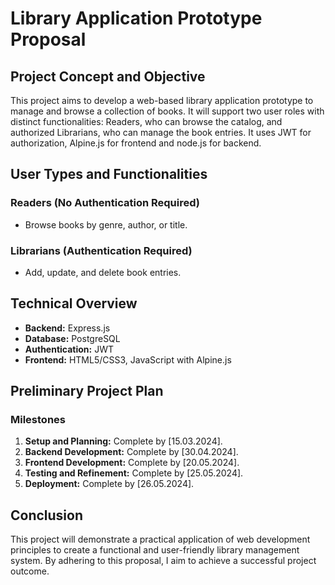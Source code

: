 # Library Application Prototype Proposal

## Project Concept and Objective

This project aims to develop a web-based library application prototype to manage and browse a collection of books. It will support two user roles with distinct functionalities: Readers, who can browse the catalog, and authorized Librarians, who can manage the book entries. It uses JWT for authorization, Alpine.js for frontend and node.js for backend.

## User Types and Functionalities

### Readers (No Authentication Required)

- Browse books by genre, author, or title.

### Librarians (Authentication Required)

- Add, update, and delete book entries.

## Technical Overview

- **Backend:** Express.js
- **Database:** PostgreSQL
- **Authentication:** JWT
- **Frontend:** HTML5/CSS3, JavaScript with Alpine.js

## Preliminary Project Plan

### Milestones

1. **Setup and Planning:** Complete by [15.03.2024].
2. **Backend Development:** Complete by [30.04.2024].
3. **Frontend Development:** Complete by [20.05.2024].
4. **Testing and Refinement:** Complete by [25.05.2024].
5. **Deployment:** Complete by [26.05.2024].

## Conclusion

This project will demonstrate a practical application of web development principles to create a functional and user-friendly library management system. By adhering to this proposal, I aim to achieve a successful project outcome.
